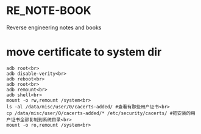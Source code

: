 # RE_NOTE-BOOK
Reverse engineering notes and books

# move certificate to system dir
```
adb root<br> 
adb disable-verity<br> 
adb reboot<br> 
adb root<br> 
adb remount<br> 
adb shell<br> 
mount -o rw,remount /system<br> 
ls -al /data/misc/user/0/cacerts-added/ #查看有那些用户证书<br> 
cp /data/misc/user/0/cacerts-added/* /etc/security/cacerts/ #把安装的用户证书全部复制到系统目录<br> 
mount -o ro,remount /system<br> 
```
